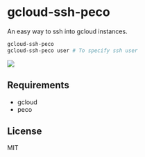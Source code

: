 # gcloud-ssh-peco
An easy way to ssh into gcloud instances.

```sh
gcloud-ssh-peco
gcloud-ssh-peco user # To specify ssh user
```

![](https://i.gyazo.com/abeb8394cd05670c5cfbffa0874df426.gif)

## Requirements
- gcloud
- peco

## License
MIT
